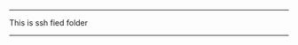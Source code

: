 *****************************************************************
This is ssh fied folder
*****************************************************************



